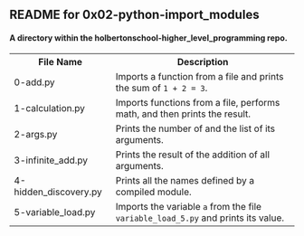 <!DOCTYPE html>
<html>
<body>
<h2>README for 0x02-python-import_modules</h2>
<h4>A directory within the holbertonschool-higher_level_programming repo.</h4>

<table style="width:100%">
<tr>
<th>File Name</th>
<th>Description</th>
</tr>
<tr>
<td>0-add.py</td>
<td>Imports a function from a file and prints the sum of <code>1 + 2 = 3</code>.</td>
</tr>
<tr>
<td>1-calculation.py</td>
<td>Imports functions from a file, performs math, and then prints the result.</td>
</tr>
<tr>
<td>2-args.py</td>
<td>Prints the number of and the list of its arguments.</td>
</tr>
<tr>
<td>3-infinite_add.py</td>
<td>Prints the result of the addition of all arguments.</td>
<tr>
<td>4-hidden_discovery.py</td>
<td>Prints all the names defined by a compiled module.</td>
</tr>
<tr>
<td>5-variable_load.py</td>
<td>Imports the variable <code>a</code> from the file <code>variable_load_5.py</code> and prints its value.</td>
</tr>
</table>

</body>
</html>
